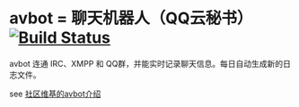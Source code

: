 #  avbot = 聊天机器人（QQ云秘书）[![Build Status](https://travis-ci.org/avplayer/avbot.png?branch=master)](https://travis-ci.org/avplayer/avbot)

avbot 连通 IRC、XMPP 和  QQ群，并能实时记录聊天信息。每日自动生成新的日志文件。

see [社区维基的avbot介绍](http://wiki.avplayer.org/index.php/Avbot)


